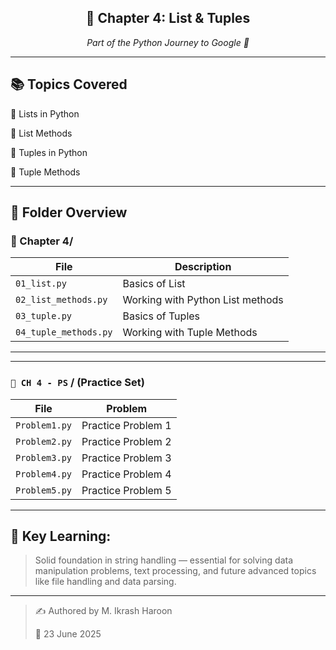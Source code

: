 <div align="center"> <h2>📘 Chapter 4: List & Tuples</h2> <p><i>Part of the Python Journey to Google 🚀</i></p> </div>

---
## 📚 Topics Covered

🔹 Lists in Python

🔹 List Methods

🔹 Tuples in Python

🔹 Tuple Methods

---

## 📁 Folder Overview

### 📂 Chapter 4/
| File | Description |
|------|-------------|
| `01_list.py` | Basics of List |
| `02_list_methods.py` | Working with Python List methods|
| `03_tuple.py` | 	Basics of Tuples |
| `04_tuple_methods.py` | Working with Tuple Methods |


---
---
### `📂 CH 4 - PS` / (Practice Set) 

| File          | Problem            |
| ------------- | ------------------ |
| `Problem1.py` | Practice Problem 1 |
| `Problem2.py` | Practice Problem 2 |
| `Problem3.py` | Practice Problem 3 |
| `Problem4.py` | Practice Problem 4 |
| `Problem5.py` | Practice Problem 5 |
---
## 🧠 Key Learning:
> Solid foundation in string handling — essential for solving data manipulation problems, text processing, and future advanced topics like file handling and data parsing.
---

> ✍️ Authored by M. Ikrash Haroon
> 
> 📅 23 June 2025

